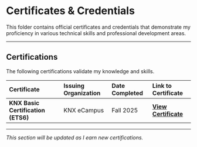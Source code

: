 # Certificates & Credentials

This folder contains official certificates and credentials that demonstrate my proficiency in various technical skills and professional development areas.

---

## Certifications

The following certifications validate my knowledge and skills.

| Certificate | Issuing Organization | Date Completed | Link to Certificate |
| :--- | :--- | :--- | :--- |
| **KNX Basic Certification (ETS6)** | KNX eCampus | Fall 2025 | [**View Certificate**](./knx-basic-certificate.pdf) |

---

*This section will be updated as I earn new certifications.*
